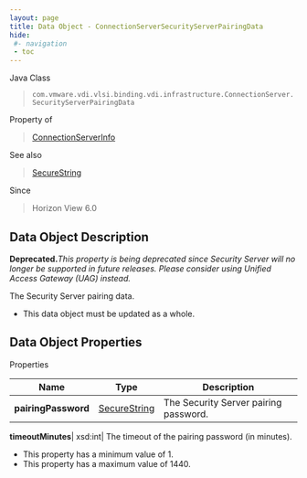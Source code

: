 ```yaml
---
layout: page
title: Data Object - ConnectionServerSecurityServerPairingData
hide:
 #- navigation
 - toc
---
```






Java Class  
> `com.vmware.vdi.vlsi.binding.vdi.infrastructure.ConnectionServer.SecurityServerPairingData`

Property of  
> [ConnectionServerInfo](vdi.infrastructure.ConnectionServer.ConnectionServerInfo.md#field_detail)

See also  
> [SecureString](vdi.util.SecureString.md)

Since  
> Horizon View 6.0


## Data Object Description 

**Deprecated.**_This property is being deprecated since Security Server will no longer be supported in future releases. Please consider using Unified Access Gateway (UAG) instead._

The Security Server pairing data. 

  * This data object must be updated as a whole.



## Data Object Properties

Properties

Name |  Type |  Description   
---|---|---  
**pairingPassword**| [SecureString](vdi.util.SecureString.md)|  The Security Server pairing password.   
  
**timeoutMinutes**|  xsd:int|  The timeout of the pairing password (in minutes).   


  * This property has a minimum value of 1. 
  * This property has a maximum value of 1440. 

  
  
  
 
  
  
